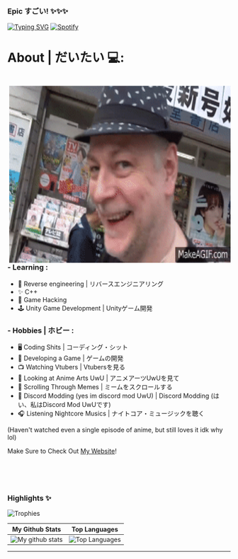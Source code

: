 ### Epic すごい! ✨✨✨
[![Typing SVG](https://readme-typing-svg.herokuapp.com?color=%2336BCF7&lines=%22Every+time+is+the+perfect+time.%22)](https://git.io/typing-svg)
[![Spotify](https://novatorem.vercel.app/api/spotify)](https://open.spotify.com/track/0t3ZvGKlmYmVsDzBJAXK8C?si=633450975dfb4998)

# About | だいたい 💻:
</br>
<img height="400" width="500" alt="GIF" align="right" src="https://github.com/PixelGM/PixelGM/blob/main/assets/Anomaly_goes_to_Japan_PART_2.gif">

### - Learning :
- 🔧 Reverse engineering | リバースエンジニアリング
- ✨ C++
- 🤖 Game Hacking
- 🕹️ Unity Game Development | Unityゲーム開発

### - Hobbies | ホビー : 
- 🖥️ Coding Shits | コーディング・シット
- 🎲 Developing a Game | ゲームの開発
- 📺 Watching Vtubers | Vtubersを見る
- 🎨 Looking at Anime Arts UwU | アニメアーツUwUを見て
- 📱 Scrolling Through Memes | ミームをスクロールする
- 🤡 Discord Modding (yes im discord mod UwU) | Discord Modding (はい、私はDiscord Mod UwUです)
- 🎧 Listening Nightcore Musics | ナイトコア・ミュージックを聴く

(Haven't watched even a single episode of anime, but still loves it idk why lol)

Make Sure to Check Out <a href="https://pixelgm.github.io/" target="_blank">My Website</a>!

</br>
</br>
</br>

### Highlights ✨

![Trophies](https://github-profile-trophy.vercel.app/?username=danielkrupinski&theme=darkhub&column=5&margin-w=15&margin-h=15)



|                                                 My Github Stats                                                 |                                                      Top Languages                                                      |
| :-------------------------------------------------------------------------------------------------------------: | :---------------------------------------------------------------------------------------------------------------------: |
| ![My github stats](https://github-readme-stats.vercel.app/api?username=PixelGM&show_icons=true&theme=radical) | ![Top Languages](https://github-readme-stats.vercel.app/api/top-langs/?username=PixelGM&layout=compact&theme=radical) |

---
